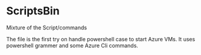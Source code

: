 # ScriptsBin
Mixture of the Script/commands

The  file is the first try on handle powershell case to start Azure VMs. It uses powershell grammer and some Azure Cli commands.
